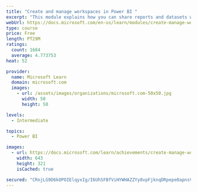 ```yaml
---
title: "Create and manage workspaces in Power BI "
excerpt: "This module explains how you can share reports and datasets with your users and how to create a deployment strategy that makes sense for you and your organization. Furthermore, you will learn about data lineage in Microsoft Power BI."
webUrl: https://docs.microsoft.com/en-us/learn/modules/create-manage-workspaces-power-bi/
type: course
price: Free
length: PT29M
ratings:
  count: 1684
  average: 4.773753
heat: 52

provider:
  name: Microsoft Learn
  domain: microsoft.com
  images:
    - url: /assets/images/organizations/microsoft.com-50x50.jpg
      width: 50
      height: 50

levels:
  - Intermediate

topics:
  - Power BI

images:
  - url: https://docs.microsoft.com/learn/achievements/create-manage-workspaces-power-bi-social.png
    width: 643
    height: 321
    isCached: true

secured: "CRnjLG9D6kOPOIElqyxIg/I6UhSFBfViHYWHAZZYy8vpFjknqDRpepeOapnsVKo2ZECaZCTCjdaSnHcHskJ4oz0vN+FamkmEObmaWJW5VoQTKTIID/wdUKo+Pg00/Elb4KhJCKG51Or+B0P5Td/IxErbeBF96cYSAJVAuzv/ffoOxbSOU04wKCza0vr7sUMtW+DYnCi2iH58PinnRFH7uQKjpjRTbIFkAj8voPh239uMK4PC2o7ZMkO4fNsEdNunPDAOfcruB5hSM6ZKoMOdjaqGskeif1ffk/zMr3BYNWB4uKox7Y1xpmPh4ha9HpVNowtj5Lo96ADWlX2pNFdQbPsStWxB1rxrsVHqNRrbqxuRKLiVZzRejZtxXWO6QepQUyhT8hGQTZYI+3JTOVmi94KSlJqlxaCqE2/QyHSuquo=;Fuz8r2pFYqMGS+oxyq5lng=="
---
```


